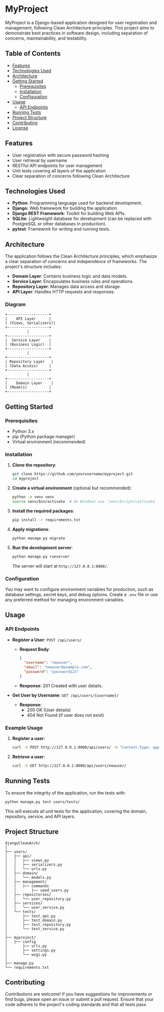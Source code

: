 # MyProject

MyProject is a Django-based application designed for user registration and management, following Clean Architecture principles. This project aims to demonstrate best practices in software design, including separation of concerns, maintainability, and testability.

## Table of Contents

- [Features](#features)
- [Technologies Used](#technologies-used)
- [Architecture](#architecture)
- [Getting Started](#getting-started)
  - [Prerequisites](#prerequisites)
  - [Installation](#installation)
  - [Configuration](#configuration)
- [Usage](#usage)
  - [API Endpoints](#api-endpoints)
- [Running Tests](#running-tests)
- [Project Structure](#project-structure)
- [Contributing](#contributing)
- [License](#license)

## Features

- User registration with secure password hashing
- User retrieval by username
- RESTful API endpoints for user management
- Unit tests covering all layers of the application
- Clear separation of concerns following Clean Architecture

## Technologies Used

- **Python**: Programming language used for backend development.
- **Django**: Web framework for building the application.
- **Django REST Framework**: Toolkit for building Web APIs.
- **SQLite**: Lightweight database for development (can be replaced with PostgreSQL or other databases in production).
- **pytest**: Framework for writing and running tests.

## Architecture

The application follows the Clean Architecture principles, which emphasize a clear separation of concerns and independence of frameworks. The project's structure includes:

- **Domain Layer**: Contains business logic and data models.
- **Service Layer**: Encapsulates business rules and operations.
- **Repository Layer**: Manages data access and storage.
- **API Layer**: Handles HTTP requests and responses.

### Diagram

```
+-------------------+
|    API Layer      |
| (Views, Serializers)|
+-------------------+
          |
+-------------------+
|  Service Layer    |
| (Business Logic)  |
+-------------------+
          |
+-------------------+
| Repository Layer   |
| (Data Access)     |
+-------------------+
          |
+-------------------+
|    Domain Layer    |
| (Models)          |
+-------------------+
```

## Getting Started

### Prerequisites

- Python 3.x
- pip (Python package manager)
- Virtual environment (recommended)

### Installation

1. **Clone the repository**:

   ```bash
   git clone https://github.com/yourusername/myproject.git
   cd myproject
   ```

2. **Create a virtual environment** (optional but recommended):

   ```bash
   python -m venv venv
   source venv/bin/activate  # On Windows use `venv\Scripts\activate`
   ```

3. **Install the required packages**:

   ```bash
   pip install -r requirements.txt
   ```

4. **Apply migrations**:

   ```bash
   python manage.py migrate
   ```

5. **Run the development server**:

   ```bash
   python manage.py runserver
   ```

   The server will start at `http://127.0.0.1:8000/`.

### Configuration

You may want to configure environment variables for production, such as database settings, secret keys, and debug options. Create a `.env` file or use any preferred method for managing environment variables.

## Usage

### API Endpoints

- **Register a User**: `POST /api/users/`
  - **Request Body**:
    ```json
    {
      "username": "newuser",
      "email": "newuser@example.com",
      "password": "password123"
    }
    ```
  - **Response**: 201 Created with user details.

- **Get User by Username**: `GET /api/users/{username}/`
  - **Response**: 
    - 200 OK (User details)
    - 404 Not Found (if user does not exist)

### Example Usage

1. **Register a user**:
   ```bash
   curl -X POST http://127.0.0.1:8000/api/users/ -H "Content-Type: application/json" -d '{"username": "newuser", "email": "newuser@example.com", "password": "password123"}'
   ```

2. **Retrieve a user**:
   ```bash
   curl -X GET http://127.0.0.1:8000/api/users/newuser/
   ```

## Running Tests

To ensure the integrity of the application, run the tests with:

```bash
python manage.py test users/tests/
```

This will execute all unit tests for the application, covering the domain, repository, service, and API layers.

## Project Structure

```
djangoCleanArch/
│
├── users/
│   ├── api/
│   │   ├── views.py
│   │   ├── serializers.py
│   │   └── urls.py
│   ├── domain/
│   │   └── models.py
│   ├── management/
│   │   ├── commands
│   │       ├── seed_users.py
│   ├── repositories/
│   │   └── user_repository.py
│   ├── services/
│   │   └── user_service.py
│   └── tests/
│       ├── test_api.py
│       ├── test_domain.py
│       ├── test_repository.py
│       └── test_service.py
│
├── myproject/
│   ├── config
│       ├── urls.py
│       ├── settings.py
│       └── wsgi.py
│
├── manage.py
└── requirements.txt
```

## Contributing

Contributions are welcome! If you have suggestions for improvements or find bugs, please open an issue or submit a pull request. Ensure that your code adheres to the project's coding standards and that all tests pass.

